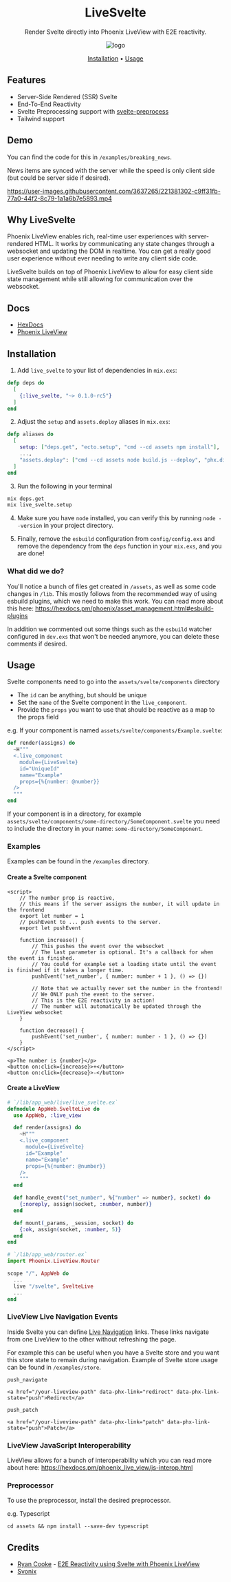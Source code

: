<div align="center">

# LiveSvelte

Render Svelte directly into Phoenix LiveView with E2E reactivity.

![logo](https://github.com/woutdp/live_svelte/blob/master/logo.png?raw=true)

[Installation](#installation) •
[Usage](#usage)

</div>

<!-- MDOC -->

## Features

- Server-Side Rendered (SSR) Svelte
- End-To-End Reactivity
- Svelte Preprocessing support with [svelte-preprocess](https://github.com/sveltejs/svelte-preprocess)
- Tailwind support

## Demo

You can find the code for this in `/examples/breaking_news`.

News items are synced with the server while the speed is only client side (but could be server side if desired).

https://user-images.githubusercontent.com/3637265/221381302-c9ff31fb-77a0-44f2-8c79-1a1a6b7e5893.mp4

## Why LiveSvelte

Phoenix LiveView enables rich, real-time user experiences with server-rendered HTML.
It works by communicating any state changes through a websocket and updating the DOM in realtime.
You can get a really good user experience without ever needing to write any client side code.

LiveSvelte builds on top of Phoenix LiveView to allow for easy client side state management while still allowing for communication over the websocket.

## Docs

- [HexDocs](https://hexdocs.pm/live_svelte)
- [Phoenix LiveView](https://github.com/phoenixframework/phoenix_live_view)

## Installation

1. Add `live_svelte` to your list of dependencies in `mix.exs`:

```elixir
defp deps do
  [
    {:live_svelte, "~> 0.1.0-rc5"}
  ]
end
```

2. Adjust the `setup` and `assets.deploy` aliases in `mix.exs`:

```elixir
defp aliases do
  [
    setup: ["deps.get", "ecto.setup", "cmd --cd assets npm install"],
    ...,
    "assets.deploy": ["cmd --cd assets node build.js --deploy", "phx.digest"]
  ]
end
```

3. Run the following in your terminal
```bash
mix deps.get
mix live_svelte.setup
```

4. Make sure you have `node` installed, you can verify this by running `node --version` in your project directory.

5. Finally, remove the `esbuild` configuration from `config/config.exs` and remove the dependency from the `deps` function in your `mix.exs`, and you are done!

### What did we do?

You'll notice a bunch of files get created in `/assets`, as well as some code changes in `/lib`. This mostly follows from the recommended way of using esbuild plugins, which we need to make this work. You can read more about this here: <https://hexdocs.pm/phoenix/asset_management.html#esbuild-plugins>

In addition we commented out some things such as the `esbuild` watcher configured in `dev.exs` that won't be needed anymore, you can delete these comments if desired.

## Usage

Svelte components need to go into the `assets/svelte/components` directory

- The `id` can be anything, but should be unique
- Set the `name` of the Svelte component in the `live_component`.
- Provide the `props` you want to use that should be reactive as a map to the props field

e.g. If your component is named `assets/svelte/components/Example.svelte`:

```elixir
def render(assigns) do
  ~H"""
  <.live_component
    module={LiveSvelte}
    id="UniqueId"
    name="Example"
    props={%{number: @number}}
  />
  """
end
```

If your component is in a directory, for example `assets/svelte/components/some-directory/SomeComponent.svelte` you need to include the directory in your name: `some-directory/SomeComponent`.

### Examples

Examples can be found in the `/examples` directory.

#### Create a Svelte component

```svelte
<script>
    // The number prop is reactive,
    // this means if the server assigns the number, it will update in the frontend
    export let number = 1
    // pushEvent to ... push events to the server.
    export let pushEvent

    function increase() {
        // This pushes the event over the websocket
        // The last parameter is optional. It's a callback for when the event is finished.
        // You could for example set a loading state until the event is finished if it takes a longer time.
        pushEvent('set_number', { number: number + 1 }, () => {})

        // Note that we actually never set the number in the frontend!
        // We ONLY push the event to the server.
        // This is the E2E reactivity in action!
        // The number will automatically be updated through the LiveView websocket
    }

    function decrease() {
        pushEvent('set_number', { number: number - 1 }, () => {})
    }
</script>

<p>The number is {number}</p>
<button on:click={increase}>+</button>
<button on:click={decrease}>-</button>
```

#### Create a LiveView

```elixir
# `/lib/app_web/live/live_svelte.ex`
defmodule AppWeb.SvelteLive do
  use AppWeb, :live_view

  def render(assigns) do
    ~H"""
    <.live_component
      module={LiveSvelte}
      id="Example"
      name="Example"
      props={%{number: @number}}
    />
    """
  end

  def handle_event("set_number", %{"number" => number}, socket) do
    {:noreply, assign(socket, :number, number)}
  end

  def mount(_params, _session, socket) do
    {:ok, assign(socket, :number, 5)}
  end
end
```

```elixir
# `/lib/app_web/router.ex`
import Phoenix.LiveView.Router

scope "/", AppWeb do
  ...
  live "/svelte", SvelteLive
  ...
end
```

### LiveView Live Navigation Events

Inside Svelte you can define [Live Navigation](https://hexdocs.pm/phoenix_live_view/live-navigation.html) links. These links navigate from one LiveView to the other without refreshing the page.

For example this can be useful when you have a Svelte store and you want this store state to remain during navigation. Example of Svelte store usage can be found in `/examples/store`.

`push_navigate`

```svelte
<a href="/your-liveview-path" data-phx-link="redirect" data-phx-link-state="push">Redirect</a>
```

`push_patch`

```svelte
<a href="/your-liveview-path" data-phx-link="patch" data-phx-link-state="push">Patch</a>
```

### LiveView JavaScript Interoperability

LiveView allows for a bunch of interoperability which you can read more about here:
<https://hexdocs.pm/phoenix_live_view/js-interop.html>

### Preprocessor

To use the preprocessor, install the desired preprocessor.

e.g. Typescript
```
cd assets && npm install --save-dev typescript
```

## Credits
- [Ryan Cooke](https://dev.to/debussyman) - [E2E Reactivity using Svelte with Phoenix LiveView](https://dev.to/debussyman/e2e-reactivity-using-svelte-with-phoenix-liveview-38mf)
- [Svonix](https://github.com/nikokozak/svonix)
